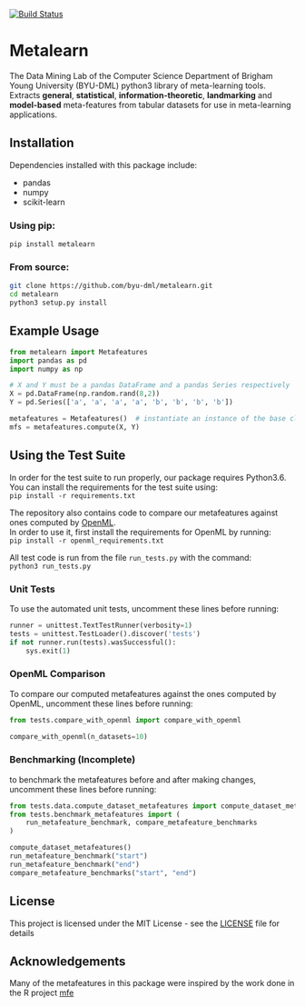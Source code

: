 [![Build Status](https://api.travis-ci.org/byu-dml/metalearn.png)](https://travis-ci.org/byu-dml/metalearn)

# Metalearn

The Data Mining Lab of the Computer Science Department of Brigham Young University (BYU-DML) python3 library of meta-learning tools.
Extracts **general**, **statistical**, **information-theoretic**, **landmarking** and **model-based** meta-features from tabular datasets for use in meta-learning applications.

## Installation

Dependencies installed with this package include:
- pandas
- numpy
- scikit-learn

### Using pip:  

`pip install metalearn`

### From source:

```bash
git clone https://github.com/byu-dml/metalearn.git
cd metalearn
python3 setup.py install
```
## Example Usage
  
```python
from metalearn import Metafeatures
import pandas as pd
import numpy as np

# X and Y must be a pandas DataFrame and a pandas Series respectively
X = pd.DataFrame(np.random.rand(8,2))
Y = pd.Series(['a', 'a', 'a', 'a', 'b', 'b', 'b', 'b'])

metafeatures = Metafeatures()  # instantiate an instance of the base class Metafeatures
mfs = metafeatures.compute(X, Y)
```

## Using the Test Suite

In order for the test suite to run properly, our package requires Python3.6.  
You can install the requirements for the test suite using:  
`pip install -r requirements.txt`
  
The repository also contains code to compare our metafeatures against ones computed by [OpenML](https://github.com/openml/OpenML).  
In order to use it, first install the requirements for OpenML by running:  
`pip install -r openml_requirements.txt`  

All test code is run from the file `run_tests.py` with the command:  
`python3 run_tests.py`

### Unit Tests

To use the automated unit tests, uncomment these lines before running:  
```python
runner = unittest.TextTestRunner(verbosity=1)
tests = unittest.TestLoader().discover('tests')
if not runner.run(tests).wasSuccessful():
    sys.exit(1)
```

### OpenML Comparison

To compare our computed metafeatures against the ones computed by OpenML, uncomment these lines before running:  
```python
from tests.compare_with_openml import compare_with_openml

compare_with_openml(n_datasets=10)
```

### Benchmarking (Incomplete)

to benchmark the metafeatures before and after making changes, uncomment these lines before running:  
```python
from tests.data.compute_dataset_metafeatures import compute_dataset_metafeatures
from tests.benchmark_metafeatures import (
    run_metafeature_benchmark, compare_metafeature_benchmarks
)

compute_dataset_metafeatures()
run_metafeature_benchmark("start")
run_metafeature_benchmark("end")
compare_metafeature_benchmarks("start", "end")
```

## License

This project is licensed under the MIT License - see the [LICENSE](https://github.com/byu-dml/metalearn/blob/develop/LICENSE) file for details

## Acknowledgements

Many of the metafeatures in this package were inspired by the work done in the R project [mfe](https://github.com/rivolli/mfe)
